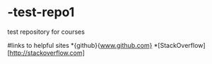 # -test-repo1
test repository for courses

#links to helpful sites
*{github}{www.github.com}
*[StackOverflow][http://stackoverflow.com]
